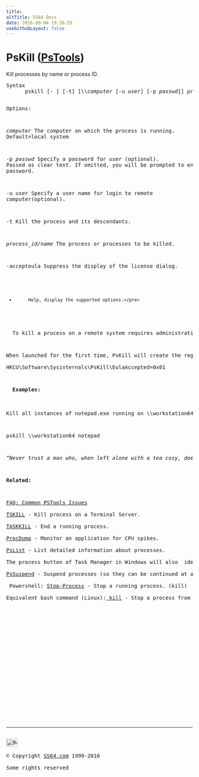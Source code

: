 ```yaml
---
title:
altTitle: SS64 Docs
date: 2016-09-04 19:26:55
useGithubLayout: false
---
```

<!-- #BeginLibraryItem "/Library/head_nt.lbi" --><!-- #EndLibraryItem --><h1>PsKill (<abbr title="Download the PsTools suite"><a href="http://technet.microsoft.com/en-us/sysinternals">PsTools</a></abbr>)</h1>
<p>Kill processes by name or process ID.</p>
<pre>Syntax
      pskill [- ] [-t] [\\<i>computer</i> [-u <i>user</i>] [-p <i>passwd</i>]] <i>process_name</i> | <i>process_id</i>

Options:

   <i>computer</i>   The computer on which the process is running. Default=local system 

   -p <i>passwd</i>  Specify a password for <i>user</i> (optional). Passed as clear text.
              If omitted, you will be prompted to enter a hidden password.

   -u <i>user</i>    Specify a user name for login to remote computer(optional).

   -t         Kill the process and its descendants.

   <i>process_id/name</i>
              The process or processes to be killed.

   -accepteula Suppress the display of the license dialog.

   -          Help, display the supported options.</pre>
<p>  To kill a process on a remote system requires administrative privileges on the remote system.</p>
<p>When launched for the first time, PsKill will create the regkey <br>
<span class="code">HKCU\Software\Sysinternals\PsKill\EulaAccepted=0x01</span></p>
<p><b>  Examples:</b><br>
<br>
Kill all instances of notepad.exe running on \\workstation64:</p>
<p class="code">pskill \\workstation64 notepad</p>
<p class="quote"><i>“Never trust a man who, when left alone with a tea cosy, doesn't try it on” ~ Billy Connolly</i></p>
<p><b>Related:</b></p>
<p><a href="http://forum.sysinternals.com/faq-common-pstools-issues_topic15920.html">FAQ: Common PSTools Issues</a><br>
<a href="tskill.html">TSKILL</a> - Kill process on a Terminal Server.<br>
<a href="taskkill.html">TASKKILL</a> - End a running process.<br>
<a href="procdump.html">ProcDump</a> - Monitor an application for CPU spikes.<br>
<a href="pslist.html">PsList</a> - List detailed information about processes.<br>
The process button of Task Manager in Windows will also  identify the process ID (PID.)<br>
<a href="pssuspend.html">PsSuspend</a> - Suspend processes (so they can be continued at a later point in time.)<br>
 Powershell: <a href="../ps/stop-process.html">Stop-Process</a> - Stop a running process. (kill) <br>
Equivalent bash command (Linux):<a href="../bash/kill.html"> kill</a> - Stop a process from running.</p><!-- #BeginLibraryItem "/Library/foot_nt.lbi" --><p>
<!-- windows300 -->
<ins class="adsbygoogle" style="display:inline-block;width:300px;height:250px" data-ad-client="ca-pub-6140977852749469" data-ad-slot="7649547908"></ins>
<script>
(adsbygoogle = window.adsbygoogle || []).push({});
</script></p>
<hr>
<div id="bl" class="footer"><a href="pskill.html#"><img src="../images/top.png" width="30" height="22" alt="Back to the Top"></a></div>
<div id="br" class="footer, tagline">© Copyright <a href="../index.html">SS64.com</a> 1999-2016<br>
Some rights reserved</div><!-- #EndLibraryItem -->

